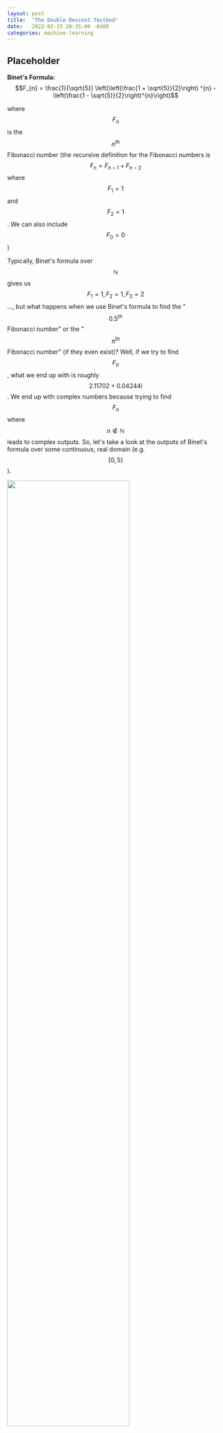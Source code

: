 ```yaml
---
layout: post
title:  "The Double Descent Testbed"
date:   2022-02-15 20:35:00 -0400
categories: machine-learning
---
```


## Placeholder


**Binet's Formula:** $$F_{n} = \frac{1}{\sqrt{5}} \left(\left(\frac{1 + \sqrt{5}}{2}\right) ^{n} -  \left(\frac{1 - \sqrt{5}}{2}\right)^{n}\right)$$

where $$F_{n}$$ is the $$n^{th}$$ Fibonacci number (the recursive definition for the Fibonacci numbers is $$F_{n} = F_{n-1} + F_{n-2}$$ where $$F_{1} = 1$$ and $$F_{2} = 1$$. We can also include $$F_{0} = 0$$)

Typically, Binet's formula over $$\mathbb{N}$$ gives us $$F_{1} = 1, F_{2} = 1, F_{3} = 2$$ ..., but what happens when we use Binet's formula to find the "$$0.5^{th}$$ Fibonacci number" or the "$$\pi^{th}$$ Fibonacci number" (if they even exist)? Well, if we try to find $$F_{\pi}$$, what we end up with is roughly $$2.11702 + 0.04244i$$. We end up with complex numbers because trying to find $$F_{n}$$ where $$n \not\in \mathbb{N}$$ leads to complex outputs. So, let's take a look at the outputs of Binet's formula over some continuous, real domain (e.g. $$\left[0, 5\right]$$).

<img align="center" src="{{site.baseurl}}/media/binet-0-5.gif" alt="" style='height: 75%; width: 75%; object-fit: contain'>

Notice that the only places where Binet's formula has real outputs on this interval are at the natural numbers, where the outputs are the typical Fibonacci numbers. What about the "negative Fibonacci numbers"? Let's see what the outputs of Binet's formula look like on the interval $$\left[-5, 0\right]$$.

<img align="center" src="{{site.baseurl}}/media/binet-neg5-0.gif" alt="" style='height: 75%; width: 75%; object-fit: contain'>

We end up with $$F_{-1} = 1, F_{-2} = -1, F_{-3} = 2, F_{-4} = -3$$ ... This large spiral that's travelling around the complex plane actually intersects the real line at the usual Fibonacci numbers with alternating signs! There is actually a generalization of the typical recurrence relation that allows us to have negative values for $$n$$:

$$F_{-n} = \left(-1\right)^{n+1}F_{n}$$ 

Extending discrete mathematical structures, such as the Fibonacci sequence, to have continuous properties often leads to interesting results. In this example, we saw how Binet's formula allows us to find complex and negative "Fibonacci numbers". The field of math that seeks to solve discrete problems about integers using tools from analysis is known as *analytic number theory*, and it has provided number theorists with other interesting results, such as bounds for the prime counting function and solutions to Diophantine equations.
